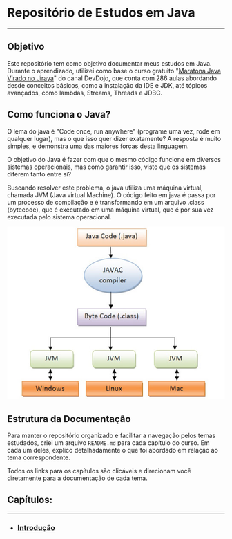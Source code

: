 # Repositório de Estudos em Java

---

## Objetivo

Este repositório tem como objetivo documentar meus estudos em Java. Durante o aprendizado, utilizei como base o curso gratuito "[Maratona Java Virado no Jiraya](https://www.youtube.com/watch?v=VKjFuX91G5Q&list=PL62G310vn6nFIsOCC0H-C2infYgwm8SWW&index=1)" do canal DevDojo, que conta com 286 aulas abordando desde conceitos básicos, como a instalação da IDE e JDK, até tópicos avançados, como lambdas, Streams, Threads e JDBC.

## Como funciona o Java?

O lema do java é "Code once, run anywhere" (programe uma vez, rode em qualquer lugar), mas o que isso quer dizer exatamente? A resposta é muito simples, e demonstra uma das maiores forças desta linguagem.

O objetivo do Java é fazer com que o mesmo código funcione em diversos sistemas operacionais, mas como garantir isso, visto que os sistemas diferem tanto entre si?

Buscando resolver este problema, o java utiliza uma máquina virtual, chamada JVM (Java virtual Machine). O código feito em java é passa por um processo de compilação e é transformando em um arquivo .class (bytecode), que é executado em uma máquina virtual, que é por sua vez executada pelo sistema operacional.

<div align="center">

![Funcionamento do Java.png](Images/funcionamento_java.png)

</div>



## Estrutura da Documentação

Para manter o repositório organizado e facilitar a navegação pelos temas estudados, criei um arquivo `README.md` para cada capítulo do curso. Em cada um deles, explico detalhadamente o que foi abordado em relação ao tema correspondente.

Todos os links para os capítulos são clicáveis e direcionam você diretamente para a documentação de cada tema.



## Capítulos:

---

* ### [Introdução](src/academy/devdojo_maratonajava/introdução/) 